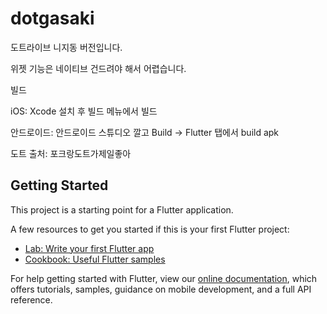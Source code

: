 # dotgasaki

도트라이브 니지동 버전입니다.

위젯 기능은 네이티브 건드려야 해서 어렵습니다.

빌드

iOS: Xcode 설치 후 빌드 메뉴에서 빌드

안드로이드: 안드로이드 스튜디오 깔고 Build -> Flutter 탭에서 build apk

도트 출처: 포크랑도트가제일좋아

## Getting Started

This project is a starting point for a Flutter application.

A few resources to get you started if this is your first Flutter project:

- [Lab: Write your first Flutter app](https://flutter.dev/docs/get-started/codelab)
- [Cookbook: Useful Flutter samples](https://flutter.dev/docs/cookbook)

For help getting started with Flutter, view our
[online documentation](https://flutter.dev/docs), which offers tutorials,
samples, guidance on mobile development, and a full API reference.
